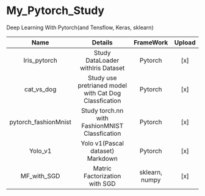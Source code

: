 # My_Pytorch_Study
Deep Learning With Pytorch(and Tensflow, Keras, sklearn)


|Name|Details|FrameWork|Upload|
|:---:|:-----:|:------:|:----:|
|Iris_pytorch|Study DataLoader withIris Dataset|Pytorch|[x]|
|cat_vs_dog|Study use pretrianed model with Cat Dog Classfication|Pytorch|[x]|
|pytorch_fashionMnist|Study torch.nn with FashionMNIST Classfication|Pytorch|[x]|
|Yolo_v1|Yolo v1(Pascal dataset) Markdown|Pytorch|[x]|
|MF_with_SGD|Matric Factorization with SGD|sklearn, numpy|[x]|
